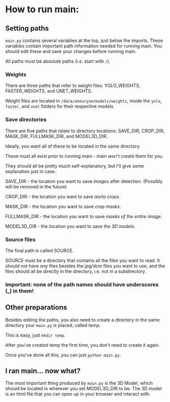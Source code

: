 # How to run main:

## Setting paths

`main.py` contains several variables at the top, just below the imports.
These variables contain important path information needed for running
main.
You should edit these and save your changes before running main.

All paths must be absolute paths (i.e. start with `/`).

### Weights

There are three paths that refer to weight files:
YOLO_WEIGHTS, FASTER_WEIGHTS, and UNET_WEIGHTS.

Weight files are located in `/data/aneurysm/models/weights`,
inside the `yolo`, `faster`, and `unet` folders for their respective
models.

### Save directories

There are five paths that relate to directory locations:
SAVE_DIR, CROP_DIR, MASK_DIR, FULLMASK_DIR, and MODEL3D_DIR.

Ideally, you want all of these to be located in the same directory.

These must all exist *prior* to running main - main won't create them
for you.

They should all be pretty much self-explanatory, but I'll give some
explanation just in case.

SAVE_DIR - the location you want to save *images* after detection.
(Possibly will be removed in the future)

CROP_DIR - the location you want to save *aorta crops*.

MASK_DIR - the location you want to save *crop masks*.

FULLMASK_DIR - the location you want to save *masks of the entire image*.

MODEL3D_DIR - the location you want to save *the 3D models*.

### Source files

The final path is called SOURCE.

SOURCE must be a directory that contains all the files you want to read.
It should not have *any* files besides the jpg/dcm files you want to use,
and the files should all be directly in the directory, i.e. not in a
subdirectory.

### Important: none of the path names should have underscores (_) in them!

## Other preparations

Besides editing the paths, you also need to create a directory in the
same directory your `main.py` is placed, called temp.

This is easy, just `mkdir temp`.

After you've created temp the first time, you don't need to create it
again.

Once you've done all this, you can just `python main.py`.

## I ran main... now what?

The most important thing produced by `main.py` is the 3D Model, which
should be located in wherever you set MODEL3D_DIR to be. The 3D model
is an html file that you can open up in your browser and interact with.  
